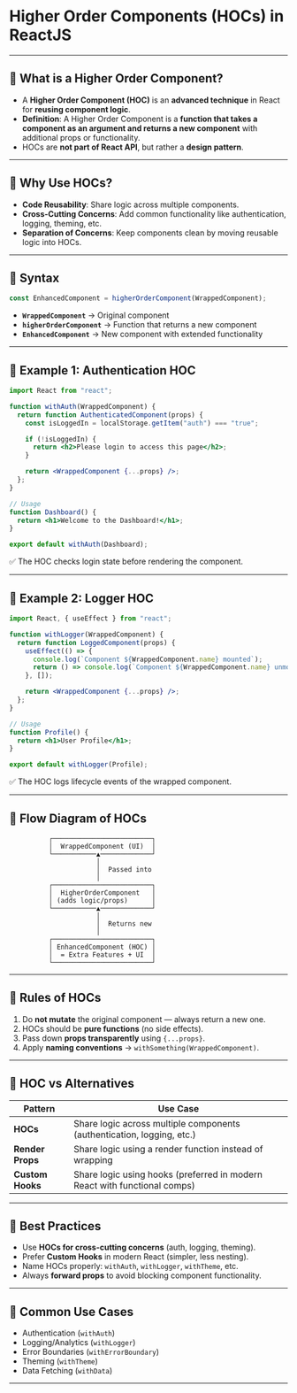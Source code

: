 # Higher Order Components (HOCs) in ReactJS

---

## 📌 What is a Higher Order Component?

* A **Higher Order Component (HOC)** is an **advanced technique** in React for **reusing component logic**.
* **Definition**: A Higher Order Component is a **function that takes a component as an argument and returns a new component** with additional props or functionality.
* HOCs are **not part of React API**, but rather a **design pattern**.

---

## 📌 Why Use HOCs?

* **Code Reusability**: Share logic across multiple components.
* **Cross-Cutting Concerns**: Add common functionality like authentication, logging, theming, etc.
* **Separation of Concerns**: Keep components clean by moving reusable logic into HOCs.

---

## 📌 Syntax

```jsx
const EnhancedComponent = higherOrderComponent(WrappedComponent);
```

* **`WrappedComponent`** → Original component
* **`higherOrderComponent`** → Function that returns a new component
* **`EnhancedComponent`** → New component with extended functionality

---

## 📌 Example 1: Authentication HOC

```jsx
import React from "react";

function withAuth(WrappedComponent) {
  return function AuthenticatedComponent(props) {
    const isLoggedIn = localStorage.getItem("auth") === "true";

    if (!isLoggedIn) {
      return <h2>Please login to access this page</h2>;
    }

    return <WrappedComponent {...props} />;
  };
}

// Usage
function Dashboard() {
  return <h1>Welcome to the Dashboard!</h1>;
}

export default withAuth(Dashboard);
```

✅ The HOC checks login state before rendering the component.

---

## 📌 Example 2: Logger HOC

```jsx
import React, { useEffect } from "react";

function withLogger(WrappedComponent) {
  return function LoggedComponent(props) {
    useEffect(() => {
      console.log(`Component ${WrappedComponent.name} mounted`);
      return () => console.log(`Component ${WrappedComponent.name} unmounted`);
    }, []);

    return <WrappedComponent {...props} />;
  };
}

// Usage
function Profile() {
  return <h1>User Profile</h1>;
}

export default withLogger(Profile);
```

✅ The HOC logs lifecycle events of the wrapped component.

---

## 📌 Flow Diagram of HOCs

```
          ┌─────────────────────────┐
          │  WrappedComponent (UI)  │
          └───────────▲─────────────┘
                      │
                      │  Passed into
                      │
          ┌─────────────────────────┐
          │  HigherOrderComponent   │
          │ (adds logic/props)      │
          └───────────▲─────────────┘
                      │
                      │  Returns new
                      │
          ┌─────────────────────────┐
          │ EnhancedComponent (HOC) │
          │  = Extra Features + UI  │
          └─────────────────────────┘
```

---

## 📌 Rules of HOCs

1. Do **not mutate** the original component — always return a new one.
2. HOCs should be **pure functions** (no side effects).
3. Pass down **props transparently** using `{...props}`.
4. Apply **naming conventions** → `withSomething(WrappedComponent)`.

---

## 📌 HOC vs Alternatives

| Pattern          | Use Case                                                                  |
| ---------------- | ------------------------------------------------------------------------- |
| **HOCs**         | Share logic across multiple components (authentication, logging, etc.)    |
| **Render Props** | Share logic using a render function instead of wrapping                   |
| **Custom Hooks** | Share logic using hooks (preferred in modern React with functional comps) |

---

## 📌 Best Practices

* Use **HOCs for cross-cutting concerns** (auth, logging, theming).
* Prefer **Custom Hooks** in modern React (simpler, less nesting).
* Name HOCs properly: `withAuth`, `withLogger`, `withTheme`, etc.
* Always **forward props** to avoid blocking component functionality.

---

## 📌 Common Use Cases

* Authentication (`withAuth`)
* Logging/Analytics (`withLogger`)
* Error Boundaries (`withErrorBoundary`)
* Theming (`withTheme`)
* Data Fetching (`withData`)

---
